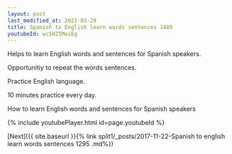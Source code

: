 ```yaml
---
layout: post
last_modified_at: 2021-03-29
title: Spanish to English learn words sentences 1489 
youtubeId: wcSHZIMoiEg
---
```

 
 
Helps to learn English words and sentences for Spanish speakers.

Opportunitiy to repeat the words sentences. 

Practice English language. 
 
10 minutes practice every day. 
 
How to learn English words and sentences for Spanish speakers 
 
{% include youtubePlayer.html id=page.youtubeId %}
 
 
[Next]({{ site.baseurl }}{% link  split1/_posts/2017-11-22-Spanish to english learn words sentences 1295 .md%})
 
